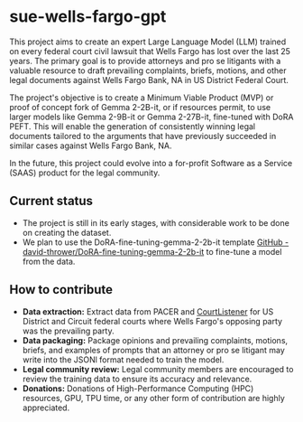 
# sue-wells-fargo-gpt

This project aims to create an expert Large Language Model (LLM) trained on every federal court civil lawsuit that Wells Fargo has lost over the last 25 years. The primary goal is to provide attorneys and pro se litigants with a valuable resource to draft prevailing complaints, briefs, motions, and other legal documents against Wells Fargo Bank, NA in US District Federal Court.

The project's objective is to create a Minimum Viable Product (MVP) or proof of concept fork of Gemma 2-2B-it, or if resources permit, to use larger models like Gemma 2-9B-it or Gemma 2-27B-it, fine-tuned with DoRA PEFT. This will enable the generation of consistently winning legal documents tailored to the arguments that have previously succeeded in similar cases against Wells Fargo Bank, NA.

In the future, this project could evolve into a for-profit Software as a Service (SAAS) product for the legal community.

## Current status

- The project is still in its early stages, with considerable work to be done on creating the dataset.
- We plan to use the DoRA-fine-tuning-gemma-2-2b-it template [GitHub - david-thrower/DoRA-fine-tuning-gemma-2-2b-it](https://github.com/david-thrower/DoRA-fine-tuning-gemma-2-2b-it) to fine-tune a model from the data.

## How to contribute

- **Data extraction:** Extract data from PACER and [CourtListener](https://www.courtlistener.com) for US District and Circuit federal courts where Wells Fargo's opposing party was the prevailing party.
- **Data packaging:** Package opinions and prevailing complaints, motions, briefs, and examples of prompts that an attorney or pro se litigant may write into the JSONl format needed to train the model.
- **Legal community review:** Legal community members are encouraged to review the training data to ensure its accuracy and relevance.
- **Donations:** Donations of High-Performance Computing (HPC) resources, GPU, TPU time, or any other form of contribution are highly appreciated.
